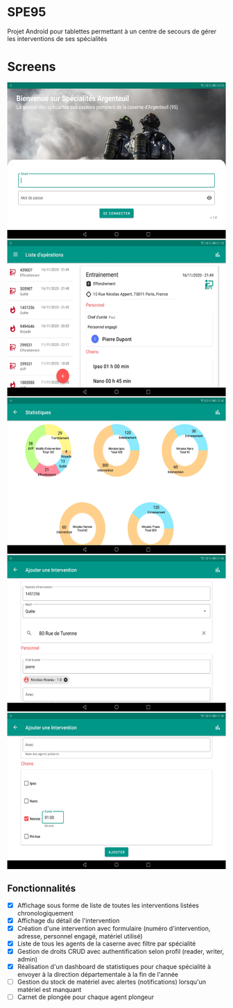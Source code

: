 # SPE95

Projet Android pour tablettes permettant à un centre de secours de gérer les interventions de ses spécialités


# Screens
<img src="screens/screen1.jpg" width="576" height="360" />
<img src="screens/screen2.jpg" width="576" height="360" />
<img src="screens/screen3.jpg" width="576" height="360" />
<img src="screens/screen4.jpg" width="576" height="360" />
<img src="screens/screen5.jpg" width="576" height="360" />

## Fonctionnalités

 - [x] Affichage sous forme de liste de toutes les interventions listées
       chronologiquement
- [x] Affichage du détail de l'intervention
 - [x] Création d'une intervention avec formulaire (numéro d'intervention, adresse, personnel engagé, matériel utilisé)
 - [x] Liste de tous les agents de la caserne avec filtre par spécialité
- [x] Gestion de droits CRUD avec authentification selon profil (reader, writer, admin)
- [x] Réalisation d'un dashboard de statistiques pour chaque spécialité à envoyer à la direction départementale à la fin de l'année
- [ ] Gestion du stock de matériel avec alertes (notifications) lorsqu'un matériel est manquant
- [ ] Carnet de plongée pour chaque agent plongeur
